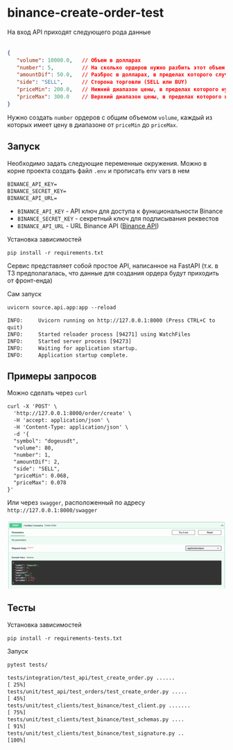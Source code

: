 # binance-create-order-test

На вход API приходят следующего рода данные

```json

{
   "volume": 10000.0,   // Объем в долларах
   "number": 5,         // На сколько ордеров нужно разбить этот объем
   "amountDif": 50.0,   // Разброс в долларах, в пределах которого случайным образом выбирается объем в верхнюю и нижнюю сторону
   "side": "SELL",      // Сторона торговли (SELL или BUY)
   "priceMin": 200.0,   // Нижний диапазон цены, в пределах которого нужно случайным образом выбрать цену
   "priceMax": 300.0    // Верхний диапазон цены, в пределах которого нужно случайным образом выбрать цену
}
```

Нужно создать `number` ордеров с общим объемом `volume`, 
каждый из которых имеет цену в диапазоне от `priceMin` до `priceMax`.

## Запуск

Необходимо задать следующие переменные окружения.
Можно в корне проекта создать файл `.env` и прописать env vars в нем

```
BINANCE_API_KEY=
BINANCE_SECRET_KEY=
BINANCE_API_URL=
```

- `BINANCE_API_KEY` - API ключ для доступа к функциональности Binance
- `BINANCE_SECRET_KEY` - секретный ключ для подписывания реквестов 
- `BINANCE_API_URL` - URL Binance API ([Binance API](https://binance-docs.github.io/apidocs/spot/en/#general-info))

Установка зависимостей

```commandline
pip install -r requirements.txt
```

Сервис представляет собой простое API, написанное на FastAPI
(т.к. в ТЗ предполагалась, что данные для создания ордера будут приходить от фронт-енда)

Сам запуск

```commandline
uvicorn source.api.app:app --reload
```

```
INFO:     Uvicorn running on http://127.0.0.1:8000 (Press CTRL+C to quit)
INFO:     Started reloader process [94271] using WatchFiles
INFO:     Started server process [94273]
INFO:     Waiting for application startup.
INFO:     Application startup complete.
```

## Примеры запросов

Можно сделать через `curl`

```
curl -X 'POST' \
  'http://127.0.0.1:8000/order/create' \
  -H 'accept: application/json' \
  -H 'Content-Type: application/json' \
  -d '{
  "symbol": "dogeusdt",
  "volume": 80,
  "number": 1,
  "amountDif": 2,
  "side": "SELL",
  "priceMin": 0.068,
  "priceMax": 0.078
}'
```

Или через `swagger`, расположенный по адресу `http://127.0.0.1:8000/swagger`

![img.png](img.png)


## Тесты

Установка зависимостей

```commandline
pip install -r requirements-tests.txt
```

Запуск

```commandline
pytest tests/
```

```
tests/integration/test_api/test_create_order.py ......                                 [ 25%]
tests/unit/test_api/test_orders/test_create_order.py .....                             [ 45%]
tests/unit/test_clients/test_binance/test_client.py .......                            [ 75%]
tests/unit/test_clients/test_binance/test_schemas.py ....                              [ 91%]
tests/unit/test_clients/test_binance/test_signature.py ..                              [100%]
```
